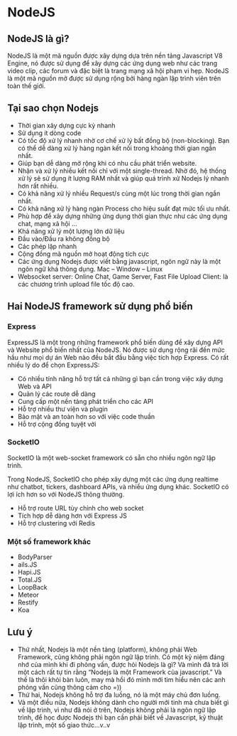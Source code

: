 # NodeJS
## NodeJS là gì?

NodeJS là một mã nguồn được xây dựng dựa trên nền tảng Javascript V8 Engine, nó được sử dụng để xây dựng các ứng dụng web như các trang video clip, các forum và đặc biệt là trang mạng xã hội phạm vi hẹp. NodeJS là một mã nguồn mở được sử dụng rộng bởi hàng ngàn lập trình viên trên toàn thế giới.


## Tại sao chọn Nodejs
* Thời gian xây dựng cực kỳ nhanh
* Sử dụng ít dòng code
* Có tốc độ xử lý nhanh nhờ cơ chế xử lý bất đồng bộ (non-blocking). Bạn có thể dễ dàng xử lý hàng ngàn kết nối trong khoảng thời gian ngắn nhất.
* Giúp bạn dễ dàng mở rộng khi có nhu cầu phát triển website.
* Nhận và xử lý nhiều kết nối chỉ với một single-thread. Nhờ đó, hệ thống xử lý sẽ sử dụng ít lượng RAM nhất và giúp quá trình xử Nodejs lý nhanh hơn rất nhiều.
* Có khả năng xử lý nhiều Request/s cùng một lúc trong thời gian ngắn nhất.
* Có khả năng xử lý hàng ngàn Process cho hiệu suất đạt mức tối ưu nhất.
* Phù hợp để xây dựng những ứng dụng thời gian thực như các ứng dụng chat, mạng xã hội …
* Khả năng xử lý một lượng lớn dữ liệu
* Đầu vào/Đầu ra không đồng bộ
* Các phép lặp nhanh
* Cộng đồng mã nguồn mở hoạt động tích cực
* Các ứng dụng Nodejs được viết bằng javascript, ngôn ngữ này là một ngôn ngữ khá thông dụng.
Mac – Window – Linux
* Websocket server: Online Chat, Game Server, Fast File Upload Client: là các chương trình upload file tốc độ cao.
## Hai NodeJS framework sử dụng phổ biến
### Express
ExpressJS là một trong những framework phổ biến dùng để xây dựng API và Website phổ biến nhất của NodeJS. Nó được sử dụng rộng rãi đến mức hầu như mọi dự án Web nào đều bắt đầu bằng việc tích hợp Express. Có rất nhiều lý do để chọn ExpressJS:

* Có nhiều tính năng hỗ trợ tất cả những gì bạn cần trong việc xây dựng Web và API
* Quản lý các route dễ dàng
* Cung cấp một nền tảng phát triển cho các API
* Hỗ trợ nhiều thư viện và plugin
* Bảo mật và an toàn hơn so với việc code thuần
* Hỗ trợ cộng đồng tuyệt vời
### SocketIO
SocketIO là một web-socket framework có sẵn cho nhiều ngôn ngữ lập trình.

Trong NodeJS, SocketIO cho phép xây dựng một các ứng dụng realtime như chatbot, tickers, dashboard APIs, và nhiều ứng dụng khác. SocketIO có lợi ích hơn so với NodeJS thông thường.

* Hỗ trợ route URL tùy chỉnh cho web socket
* Tích hợp dễ dàng hơn với Express JS
* Hỗ trợ clustering với Redis
### Một số framework khác
* BodyParser
* ails.JS
* Hapi.JS
* Total.JS
* LoopBack
* Meteor
* Restify
* Koa
## Lưu ý
* Thứ nhất, Nodejs là một nền tảng (platform), không phải Web Framework, cũng không phải ngôn ngữ lập trình. Có một kỷ niệm đáng nhớ của mình khi đi phỏng vấn, được hỏi Nodejs là gì? Và mình đã trả lời một cách rất tự tin rằng “Nodejs là một Framework của javascript.” Và thế là thôi khỏi bàn luôn, may mà hồi đó mình mới tìm hiểu nên các anh phỏng vấn cũng thông cảm cho =))
* Thứ hai, Nodejs không hỗ trợ đa luồng, nó là một máy chủ đơn luồng.
* Và một điều nữa, Nodejs không dành cho người mới tinh mà chưa biết gì về lập trình, vì như đã nói ở trên, Nodejs không phải là ngôn ngữ lập trình, để học được Nodejs thì bạn cần phải biết về Javascript, kỹ thuật lập trình, một số giao thức…v..v

